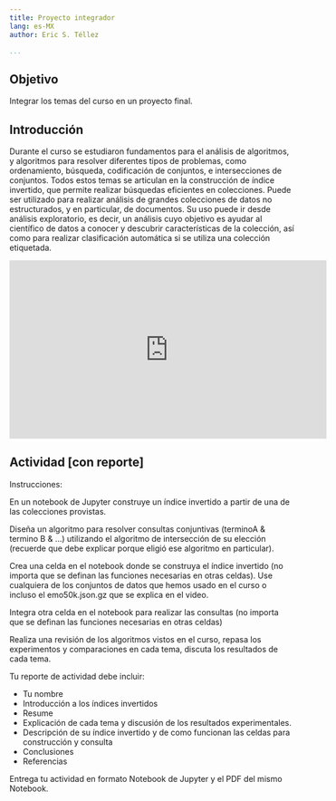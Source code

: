 ```yaml
---
title: Proyecto integrador
lang: es-MX
author: Eric S. Téllez

...
```



## Objetivo
Integrar los temas del curso en un proyecto final.

## Introducción
Durante el curso se estudiaron fundamentos para el análisis de algoritmos, y algoritmos para resolver diferentes tipos de problemas, como ordenamiento, búsqueda, codificación de conjuntos, e intersecciones de conjuntos. Todos estos temas se articulan en la construcción de índice invertido, que permite realizar búsquedas eficientes en colecciones. Puede ser utilizado para realizar análisis de grandes colecciones de datos no estructurados, y en particular, de documentos. Su uso puede ir desde análisis exploratorio, es decir, un análisis cuyo objetivo es ayudar al científico de datos a conocer y descubrir características de la colección, así como para realizar clasificación automática si se utiliza una colección etiquetada.
 

<iframe width="560" height="315" src="https://www.youtube.com/embed/lndPZk95jeE" title="YouTube video player" frameborder="0" allow="accelerometer; autoplay; clipboard-write; encrypted-media; gyroscope; picture-in-picture" allowfullscreen></iframe>

## Actividad [con reporte]


Instrucciones:


En un notebook de Jupyter construye un índice invertido a partir de una de las colecciones provistas.

Diseña un algoritmo para resolver consultas conjuntivas (terminoA & termino B & ...) utilizando el algoritmo de intersección de su elección (recuerde que debe explicar porque eligió ese algoritmo en particular).

Crea una celda en el notebook donde se construya el índice invertido (no importa que se definan las funciones necesarias en otras celdas). Use cualquiera de los conjuntos de datos que hemos usado en el curso o incluso el emo50k.json.gz que se explica en el video.

Integra otra celda en el notebook para realizar las consultas (no importa que se definan las funciones necesarias en otras celdas)

Realiza una revisión de los algoritmos vistos en el curso, repasa los experimentos y comparaciones en cada tema, discuta los resultados de cada tema.

Tu reporte de  actividad debe incluir:

- Tu nombre
- Introducción a los índices invertidos
- Resume
- Explicación de cada tema y discusión de los resultados experimentales.
- Descripción de su índice invertido y de como funcionan las celdas para construcción y consulta
- Conclusiones
- Referencias

Entrega tu actividad  en formato Notebook de Jupyter y el PDF del mismo Notebook. 



